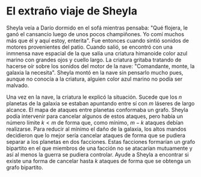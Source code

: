 
# El extraño viaje de Sheyla

Sheyla veía a Darío dormido en el sofá mientras pensaba: "Qué flojera, le ganó el cansancio luego de unos pocos champiñones. Yo comí muchos más
que él y aquí estoy, enterita". Fue entonces cuando sintió sonidos de motores provenientes del patio. Cuando salió, se encontró con una inmnensa nave espacial de la que salía una criatura himanoide color azul marino con grandes ojos y cuello largo. La criatura gritaba tratando de hacerse oír sobre los sonidos del motor de la nave: "Comandante, monte, la galaxia la necesita". Sheyla montó en la nave sin pensarlo mucho pues, aunque no conocía a la criatura, alguien color azul marino no podía ser malvado.

Una vez en la nave, la criatura le explicó la situación. Sucede que los $n$ planetas de la galaxia se estaban apuntando entre sí con $m$ láseres de largo alcance. El mapa de ataques entre planetas conformaba un grafo. Sheyla podía intervenir para cancelar algunos de estos ataques, pero había un número límite $k < m$ de forma que, como mínimo, $m-k$ ataques debían realizarse. Para reducir al mínimo el daño de la galaxia, los altos mandos decidieron que lo mejor sería cancelar ataques de forma que se pudiera separar a los planetas en dos facciones. Estas facciones formarían un grafo bipartito en el que miembros de una facción no se atacarían mutuamente y así al menos la guerra se pudiera controlar. Ayude a Sheyla a encontrar si existe una forma de cancelar hasta $k$ ataques de forma que se obtenga un grafo bipartito.

